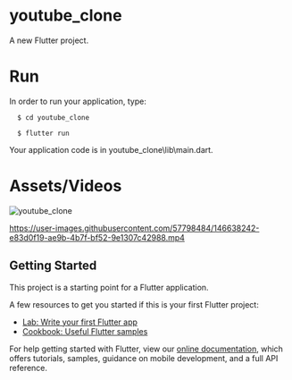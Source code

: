 # youtube_clone

A new Flutter project.

# Run

In order to run your application, type:

<!--START_SECTION:waka-->
```text
  $ cd youtube_clone
```
<!--END_SECTION:waka-->


<!--START_SECTION:waka-->
```text
  $ flutter run
```
<!--END_SECTION:waka-->

Your application code is in youtube_clone\lib\main.dart.

# Assets/Videos


![youtube_clone](https://user-images.githubusercontent.com/57798484/146638238-e2270bbf-093a-41df-984c-84dd87b7a94f.jpg)



https://user-images.githubusercontent.com/57798484/146638242-e83d0f19-ae9b-4b7f-bf52-9e1307c42988.mp4




## Getting Started

This project is a starting point for a Flutter application.

A few resources to get you started if this is your first Flutter project:

- [Lab: Write your first Flutter app](https://flutter.dev/docs/get-started/codelab)
- [Cookbook: Useful Flutter samples](https://flutter.dev/docs/cookbook)

For help getting started with Flutter, view our
[online documentation](https://flutter.dev/docs), which offers tutorials,
samples, guidance on mobile development, and a full API reference.
